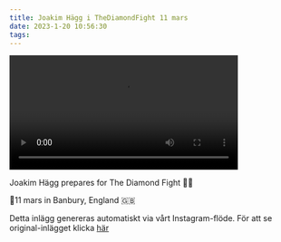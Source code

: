 ```yaml
---
title: Joakim Hägg i TheDiamondFight 11 mars
date: 2023-1-20 10:56:30
tags:
---
```

<div class="postId" style="display: none;">ID: 18267485983186560</div>


<video controls width="80%">
<source src="https://video.cdninstagram.com/o1/v/t16/f1/m82/CF4EEFF21A8BD1776D671A362B01E78B_video_dashinit.mp4?efg=eyJ2ZW5jb2RlX3RhZyI6InZ0c192b2RfdXJsZ2VuLjU0MC5jbGlwcyJ9&_nc_ht=video.cdninstagram.com&_nc_cat=111&vs=681718963700061_1331888517&_nc_vs=HBksFQIYT2lnX3hwdl9yZWVsc19wZXJtYW5lbnRfcHJvZC9DRjRFRUZGMjFBOEJEMTc3NkQ2NzFBMzYyQjAxRTc4Ql92aWRlb19kYXNoaW5pdC5tcDQVAALIAQAVABgkR0pROGVoUG10eGlCWS1zQkFLM255M1h0NVI4YWJxX0VBQUFGFQICyAEAKAAYABsBiAd1c2Vfb2lsATEVAAAm9N6rtfOL8D8VAigCQzMsF0AoAAAAAAAAGBJkYXNoX2Jhc2VsaW5lXzFfdjERAHUAAA%3D%3D&ccb=9-4&oh=00_AfCg4FtWZI-dl7H3jwi9pE0R6AdaShda2XD4n8cDhfxhOg&oe=6406BB4E&_nc_sid=ea0b6e&_nc_rid=9eeb302041" type="video/mp4">
</video>



Joakim Hägg prepares for The Diamond Fight 🥊🔥

📍11 mars in Banbury, England 🇬🇧

<div class="automaticGeneratedPostDescription">
Detta inlägg genereras automatiskt via vårt Instagram-flöde. För att se original-inlägget klicka <a target="_blank" href="https://www.instagram.com/reel/Cnoe4cHqd9D/">här</a>
</div>
<br>
